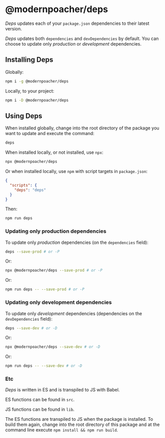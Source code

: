 # @modernpoacher/deps

*Deps* updates each of your `package.json` dependencies to their latest version.

*Deps* updates both `dependencies` and `devDependencies` by default. You can choose to update only _production_ or _development_ dependencies.

## Installing Deps

Globally:

```sh
npm i -g @modernpoacher/deps
```

Locally, to your project:

```sh
npm i -D @modernpoacher/deps
```

## Using Deps

When installed globally, change into the root directory of the package you want to update and execute the command:
```sh
deps
```

When installed locally, or not installed, use `npx`:

```sh
npx @modernpoacher/deps
```
Or when installed locally, use `npm` with script targets in `package.json`:

```json
{
  "scripts": {
    "deps": "deps"
  }
}
```
Then:
```sh
npm run deps
```
### Updating only production dependencies

To update only _production_ dependencies (on the `dependencies` field):

```sh
deps --save-prod # or -P
```

Or:

```sh
npx @modernpoacher/deps --save-prod # or -P
```

Or: 

```sh
npm run deps -- --save-prod # or -P
```

### Updating only development dependencies

To update only _development_ dependencies (dependencies on the `devDependencies` field):

```sh
deps --save-dev # or -D
```

Or:

```sh
npx @modernpoacher/deps --save-dev # or -D
```

Or: 

```sh
npm run deps -- --save-dev # or -D
```

### Etc

_Deps_ is written in ES and is transpiled to JS with Babel. 

ES functions can be found in `src`.

JS functions can be found in `lib`. 

The ES functions are transpiled to JS when the package is installed. To build them again, change into the root directory of this package and at the command line execute `npm install && npm run build`.
